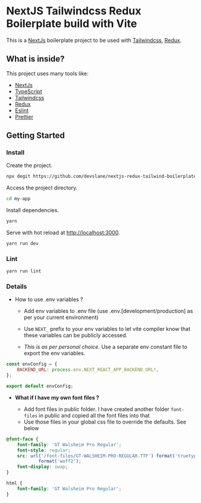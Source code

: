 # NextJS Tailwindcss Redux Boilerplate build with Vite

This is a [NextJs](https://nextjs.org/) boilerplate project to be used with [Tailwindcss](https://tailwindcss.com), [Redux](https://redux.js.org/).

## What is inside?

This project uses many tools like:

- [NextJs](https://nextjs.org/)
- [TypeScript](https://www.typescriptlang.org)
- [Tailwindcss](https://tailwindcss.com)
- [Redux](https://redux.js.org/)
- [Eslint](https://eslint.org)
- [Prettier](https://prettier.io)

## Getting Started

### Install

Create the project.

```bash
npx degit https://github.com/devslane/nextjs-redux-tailwind-boilerplate my-app
```

Access the project directory.

```bash
cd my-app
```

Install dependencies.

```bash
yarn
```

Serve with hot reload at <http://localhost:3000>.

```bash
yarn run dev
```

### Lint

```bash
yarn run lint
```

### Details

- How to use .env variables ?

  - Add env variables to .env file (use .env.[development/production] as per your current environment)

  - Use `NEXT_` prefix to your env variables to let vite compiler know that these variables can be publicly accessed.

  - _This is as per personal choice._ Use a separate env constant file to export the env variables.

```js
const envConfig = {
    BACKEND_URL: process.env.NEXT_REACT_APP_BACKEND_URL!,
};

export default envConfig;
```

- **What if I have my own font files ?**

  - Add font files in public folder. I have created another folder `font-files` in public and copied all the font files into that
  - Use those files in your global css file to override the defaults. See below

```css
@font-face {
    font-family: 'GT Walsheim Pro Regular';
    font-style: regular;
    src: url('/font-files/GT-WALSHEIM-PRO-REGULAR.TTF') format('truetype'), url('/font-files/GTWalsheimProRegular.woff2')
            format('woff2');
    font-display: swap;
}

html {
    font-family: 'GT Walsheim Pro Regular';
}
```
